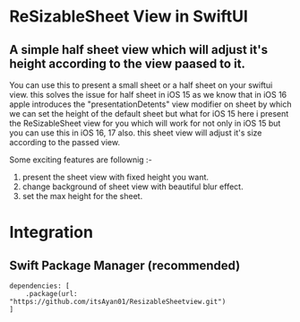 # ReSizableSheet View in SwiftUI

## A simple half sheet view which will adjust it's height according to the view paased to it.

You can use this to present a small sheet or a half sheet on your swiftui view. this solves the issue for half sheet in iOS 15 as we know that in iOS 16 apple introduces the "presentationDetents" view modifier on sheet by which we can set the height of the default sheet but what for iOS 15 
here i present the ReSizableSheet view for you which will work for not only in iOS 15 but you can use this in iOS 16, 17 also.
this sheet view will adjust it's size according to the passed view.

Some exciting features are follownig :-
1. present the sheet view with fixed height you want.
2. change background of sheet view with beautiful blur effect.
3. set the max height for the sheet.

# Integration
## Swift Package Manager (recommended)

```
dependencies: [
    .package(url: "https://github.com/itsAyan01/ResizableSheetview.git")
]
```
